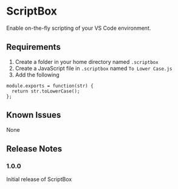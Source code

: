 # ScriptBox

Enable on-the-fly scripting of your VS Code environment.

## Requirements

1. Create a folder in your home directory named `.scriptbox`
2. Create a JavaScript file in `.scriptbox` named `To Lower Case.js`
3. Add the following

```
module.exports = function(str) {
  return str.toLowerCase();
};
```

## Known Issues

None

## Release Notes

### 1.0.0

Initial release of ScriptBox
